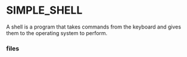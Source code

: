 # SIMPLE_SHELL

A shell is a program that takes commands from the keyboard and gives them to the operating system to perform.

### files
